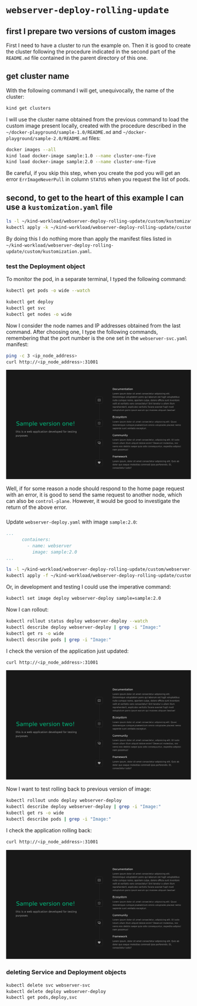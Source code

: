 # `webserver-deploy-rolling-update`

## first I prepare two versions of custom images

First I need to have a cluster to run the example on.
Then it is good to create the cluster following the procedure indicated in the second part of the `README.md` file contained in the parent directory of this one.

## get cluster name

With the following command I will get, unequivocally, the name of the cluster:

```bash
kind get clusters
```

I will use the cluster name obtained from the previous command to load the custom image present locally, created with the procedure described in the `~/docker-playground/sample-1.0/README.md` and `~/docker-playground/sample-2.0/README.md` files:

```bash
docker images --all
kind load docker-image sample:1.0 --name cluster-one-five
kind load docker-image sample:2.0 --name cluster-one-five
```

Be careful, if you skip this step, when you create the pod you will get an error `ErrImageNeverPull` in column `STATUS` when you request the list of pods.

## second, to get to the heart of this example I can use a `kustomization.yaml` file

```bash
ls -l ~/kind-workload/webserver-deploy-rolling-update/custom/kustomization.yaml
kubectl apply -k ~/kind-workload/webserver-deploy-rolling-update/custom/
```

By doing this I do nothing more than apply the manifest files listed in `~/kind-workload/webserver-deploy-rolling-update/custom/kustomization.yaml`.

### test the Deployment object

To monitor the pod, in a separate terminal, I typed the following command:

```bash
kubectl get pods -o wide --watch
```

```bash
kubectl get deploy
kubectl get svc
kubectl get nodes -o wide
```

Now I consider the node names and IP addresses obtained from the last command.
After choosing one, I type the following commands, remembering that the port number is the one set in the `webserver-svc.yaml` manifest:

```bash
ping -c 3 <ip_node_address>
curl http://<ip_node_address>:31001
```

![sample one](./screenshots/sample-one.png)

Well, if for some reason a node should respond to the home page request with an error, it is good to send the same request to another node, which can also be `control-plane`.
However, it would be good to investigate the return of the above error.

### 

Update `webserver-deploy.yaml` with image `sample:2.0`:

```yaml
...
      containers:
        - name: webserver
          image: sample:2.0
...
```

```bash
ls -l ~/kind-workload/webserver-deploy-rolling-update/custom/webserver-deploy.yaml
kubectl apply -f ~/kind-workload/webserver-deploy-rolling-update/custom/webserver-deploy.yaml
```

Or, in development and testing I could use the imperative command:

```bash
kubectl set image deploy webserver-deploy sample=sample:2.0
```

Now I can rollout:

```bash
kubectl rollout status deploy webserver-deploy --watch
kubectl describe deploy webserver-deploy | grep -i "Image:"
kubectl get rs -o wide
kubectl describe pods | grep -i "Image:"
```

I check the version of the application just updated:

```bash
curl http://<ip_node_address>:31001
```

![sample two](./screenshots/sample-two.png)

Now I want to test rolling back to previous version of image:

```bash
kubectl rollout undo deploy webserver-deploy
kubectl describe deploy webserver-deploy | grep -i "Image:"
kubectl get rs -o wide
kubectl describe pods | grep -i "Image:"
```

I check the application rolling back:

```bash
curl http://<ip_node_address>:31001
```

![sample one](./screenshots/sample-one.png)

### deleting Service and Deployment objects

```bash
kubectl delete svc webserver-svc
kubectl delete deploy webserver-deploy
kubectl get pods,deploy,svc
```
